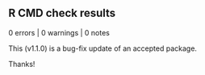 ## R CMD check results

0 errors | 0 warnings | 0 notes


This (v1.1.0) is a bug-fix update of an accepted package.

Thanks!
